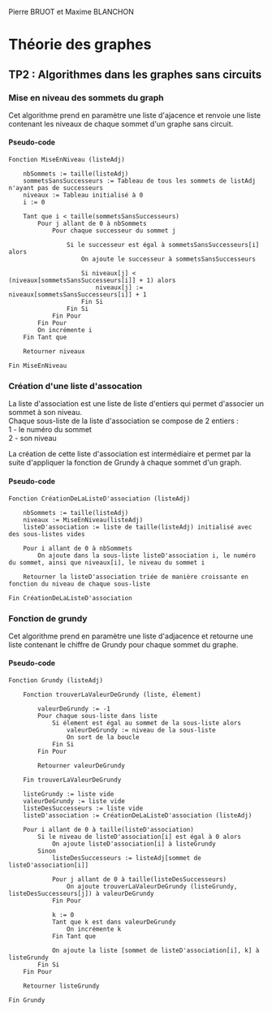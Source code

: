 Pierre BRUOT et Maxime BLANCHON
# Théorie des graphes 
## TP2 : Algorithmes dans les graphes sans circuits

### Mise en niveau des sommets du graph

Cet algorithme prend en paramètre une liste d'ajacence et renvoie une liste contenant les niveaux de chaque sommet d'un graphe sans circuit.

#### Pseudo-code

```
Fonction MiseEnNiveau (listeAdj)

    nbSommets := taille(listeAdj)
    sommetsSansSuccesseurs := Tableau de tous les sommets de listAdj n'ayant pas de successeurs
    niveaux := Tableau initialisé à 0
    i := 0

    Tant que i < taille(sommetsSansSuccesseurs)
        Pour j allant de 0 à nbSommets
            Pour chaque successeur du sommet j
                
                Si le successeur est égal à sommetsSansSuccesseurs[i] alors 
                    On ajoute le successeur à sommetsSansSuccesseurs

                    Si niveaux[j] < (niveaux[sommetsSansSuccesseurs[i]] + 1) alors
                        niveaux[j] := niveaux[sommetsSansSuccesseurs[i]] + 1
                    Fin Si              
                Fin Si
            Fin Pour
        Fin Pour
        On incrémente i
    Fin Tant que

    Retourner niveaux

Fin MiseEnNiveau
```

### Création d'une liste d'assocation

La liste d'association est une liste de liste d'entiers qui permet d'associer un sommet à son niveau. \
 Chaque sous-liste de la liste d'association se compose de 2 entiers : \
 1 - le numéro du sommet \
 2 - son niveau 
 
La création de cette liste d'association est intermédiaire et permet par la suite d'appliquer la fonction de Grundy à chaque sommet d'un graph.

#### Pseudo-code
```
Fonction CréationDeLaListeD'association (listeAdj) 
    
    nbSommets := taille(listeAdj)
    niveaux := MiseEnNiveau(listeAdj)
    listeD'association := liste de taille(listeAdj) initialisé avec des sous-listes vides

    Pour i allant de 0 à nbSommets
        On ajoute dans la sous-liste listeD'association i, le numéro du sommet, ainsi que niveaux[i], le niveau du sommet i

    Retourner la listeD'association triée de manière croissante en fonction du niveau de chaque sous-liste

Fin CréationDeLaListeD'association
```

### Fonction de grundy

Cet algorithme prend en paramètre une liste d'adjacence et retourne une liste contenant le chiffre de Grundy pour chaque sommet du graphe.

#### Pseudo-code

```
Fonction Grundy (listeAdj)
    
    Fonction trouverLaValeurDeGrundy (liste, élement)
        
        valeurDeGrundy := -1
        Pour chaque sous-liste dans liste
            Si élement est égal au sommet de la sous-liste alors
                valeurDeGrundy := niveau de la sous-liste
                On sort de la boucle
            Fin Si
        Fin Pour
        
        Retourner valeurDeGrundy

    Fin trouverLaValeurDeGrundy

    listeGrundy := liste vide
    valeurDeGrundy := liste vide
    listeDesSuccesseurs := liste vide
    listeD'association := CréationDeLaListeD'association (listeAdj)

    Pour i allant de 0 à taille(listeD'association)
        Si le niveau de listeD'association[i] est égal à 0 alors
            On ajoute listeD'association[i] à listeGrundy
        Sinon
            listeDesSuccesseurs := listeAdj[sommet de listeD'association[i]]

            Pour j allant de 0 à taille(listeDesSuccesseurs)
                On ajoute trouverLaValeurDeGrundy (listeGrundy, listeDesSuccesseurs[j]) à valeurDeGrundy
            Fin Pour

            k := 0
            Tant que k est dans valeurDeGrundy
                On incrémente k
            Fin Tant que

            On ajoute la liste [sommet de listeD'association[i], k] à listeGrundy 
        Fin Si
    Fin Pour

    Retourner listeGrundy

Fin Grundy
```

